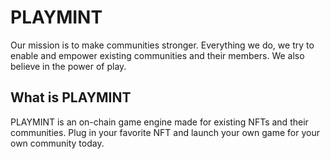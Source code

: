 # PLAYMINT


Our mission is to make communities stronger. Everything we do, we try to enable and empower existing communities and their members. We also believe in the power of play.

## What is PLAYMINT

PLAYMINT is an on-chain game engine made for existing NFTs and their communities. Plug in your favorite NFT and launch your own game for your own community today.

